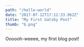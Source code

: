 ```yaml
---
path: "/hello-world"
date: "2017-07-12T17:12:33.962Z"
title: "My First Gatsby Post"
thumb: "b.png"
---
```


Oooooh-weeee, my first blog post!
